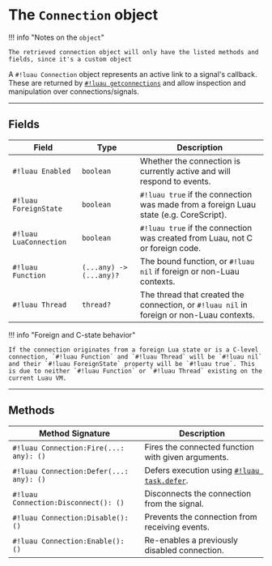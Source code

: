 # The `Connection` object

!!! info "Notes on the `object`"

    The retrieved connection object will only have the listed methods and fields, since it's a custom object

A `#!luau Connection` object represents an active link to a signal's callback. These are returned by [`#!luau getconnections`](./getconnections.md) and allow inspection and manipulation over connections/signals.

---

## Fields

| Field               | Type        | Description                                                                 |
|---------------------|-------------|-----------------------------------------------------------------------------|
| `#!luau Enabled`       | `boolean`               | Whether the connection is currently active and will respond to events.     |
| `#!luau ForeignState`  | `boolean`               | `#!luau true` if the connection was made from a foreign Luau state (e.g. CoreScript). |
| `#!luau LuaConnection` | `boolean`               | `#!luau true` if the connection was created from Luau, not C or foreign code.        |
| `#!luau Function`      | `(...any) -> (...any)?` | The bound function, or `#!luau nil` if foreign or non-Luau contexts.                        |
| `#!luau Thread`        | `thread?`               | The thread that created the connection, or `#!luau nil` in foreign or non-Luau contexts.       |

!!! info "Foreign and C-state behavior"

    If the connection originates from a foreign Lua state or is a C-level connection, `#!luau Function` and `#!luau Thread` will be `#!luau nil` and their `#!luau ForeignState` property will be `#!luau true`. This is due to neither `#!luau Function` or `#!luau Thread` existing on the current Luau VM.

---

## Methods

| Method Signature                           | Description                                                     |
|--------------------------------------------|-----------------------------------------------------------------|
| `#!luau Connection:Fire(...: any): ()`       | Fires the connected function with given arguments. |
| `#!luau Connection:Defer(...: any): ()`      | Defers execution using [`#!luau task.defer`](https://create.roblox.com/docs/reference/engine/libraries/task#defer).     |
| `#!luau Connection:Disconnect(): ()`         | Disconnects the connection from the signal.                    |
| `#!luau Connection:Disable(): ()`            | Prevents the connection from receiving events.                 |
| `#!luau Connection:Enable(): ()`             | Re-enables a previously disabled connection.                   |
